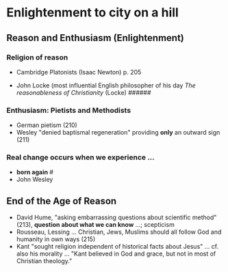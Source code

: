 # Enlightenment to city on a hill #

## Reason and Enthusiasm (Enlightenment) ##


### Religion of reason ###

- Cambridge Platonists (Isaac Newton) p. 205 

- John Locke (most influential English philosopher of his day *The reasonableness of Christianity* (Locke) ######

### Enthusiasm: Pietists and Methodists ###

- German pietism (210) 
- Wesley "denied baptismal regeneration" providing **only** an outward sign (211)

### Real change occurs when we experience ... ###

- **born again** #
- John Wesley

## End of the Age of Reason ##

- David Hume, "asking embarrassing questions about scientific method" (213), **question about what we can know** ...; scepticism
- Rousseau, Lessing ... Christian, Jews, Muslims should all follow God and humanity in own ways (215)
- Kant "sought religion independent of historical facts about Jesus" ... cf. also his morality ... "Kant believed in God and grace, but not in most of Christian theology."


